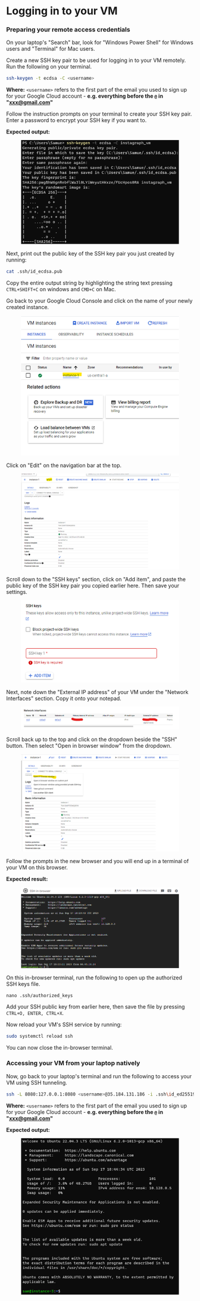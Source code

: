 # Logging in to your VM

### Preparing your remote access credentials

On your laptop's "Search" bar, look for "Windows Power Shell" for Windows users and "Terminal" for Mac users.

Create a new SSH key pair to be used for logging in to your VM remotely. Run the following on your terminal.

```sh
ssh-keygen -t ecdsa -C <username>
```

**Where:** `<username>` refers to the first part of the email you used to sign up for your Google Cloud account - **e.g. everything before the `@` in "xxx@gmail.com"**&#x20;

Follow the instruction prompts on your terminal to create your SSH key pair. Enter a password to encrypt your SSH key if you want to.

**Expected output:**

<figure><img src="../.gitbook/assets/image (5).png" alt=""><figcaption></figcaption></figure>

Next, print out the public key of the SSH key pair you just created by running:

```sh
cat .ssh/id_ecdsa.pub
```

Copy the entire output string by highlighting the string text pressing `CTRL+SHIFT+C` on windows and `CMD+C` on Mac.

Go back to your Google Cloud Console and click on the name of your newly created instance.

&#x20;

<figure><img src="../.gitbook/assets/image (6).png" alt=""><figcaption></figcaption></figure>

Click on "Edit" on the navigation bar at the top.

<figure><img src="../.gitbook/assets/image (7).png" alt=""><figcaption></figcaption></figure>

Scroll down to the "SSH keys" section, click on "Add item", and paste the public key of the SSH key pair you copied earlier here. Then save your settings.

<figure><img src="../.gitbook/assets/image (8).png" alt=""><figcaption></figcaption></figure>

Next, note down the "External IP address" of your VM under the "Network Interfaces" section. Copy it onto your notepad.

&#x20;

<figure><img src="../.gitbook/assets/image (9).png" alt=""><figcaption></figcaption></figure>

Scroll back up to the top and click on the dropdown beside the "SSH" button. Then select "Open in browser window" from the dropdown.

<figure><img src="../.gitbook/assets/image (10).png" alt=""><figcaption></figcaption></figure>

Follow the prompts in the new browser and you will end up in a terminal of your VM on this browser.

**Expected result:**

<figure><img src="../.gitbook/assets/image (11).png" alt=""><figcaption></figcaption></figure>

On this in-browser terminal, run the following to open up the authorized SSH keys file.

```
nano .ssh/authorized_keys
```

Add your SSH public key from earlier here, then save the file by pressing `CTRL+O, ENTER, CTRL+X`.&#x20;

Now reload your VM's SSH service by running:

```sh
sudo systemctl reload ssh
```

You can now close the in-browser terminal.

### Accessing your VM from your laptop natively

Now, go back to your laptop's terminal and run the following to access your VM using SSH tunneling.

```sh
ssh -L 8080:127.0.0.1:8080 <username>@35.184.131.186 -i .ssh\id_ed25519_instagraph -v
```

**Where:** `<username>` refers to the first part of the email you used to sign up for your Google Cloud account - **e.g. everything before the `@` in "xxx@gmail.com"**&#x20;

**Expected output:**

<figure><img src="../.gitbook/assets/image (12).png" alt=""><figcaption></figcaption></figure>
